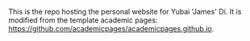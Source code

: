 This is the repo hosting the personal website for Yubai 'James' Di. It is modified from the template academic pages: https://github.com/academicpages/academicpages.github.io.

